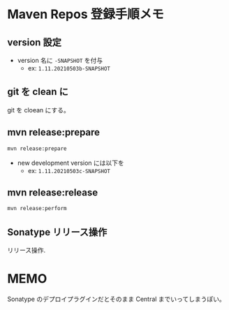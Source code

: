 # Maven Repos 登録手順メモ

## version 設定

- version 名に `-SNAPSHOT` を付与
    - ex: `1.11.20210503b-SNAPSHOT`

## git を clean に

git を cloean にする。

## mvn release:prepare

```sh
mvn release:prepare
```

- new development version には以下を
    - ex: `1.11.20210503c-SNAPSHOT`

## mvn release:release

```sh
mvn release:perform
```

## Sonatype リリース操作

リリース操作.

# MEMO

Sonatype のデプロイプラグインだとそのまま Central までいってしまうぽい。



